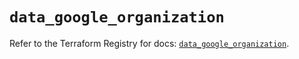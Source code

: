 # `data_google_organization`

Refer to the Terraform Registry for docs: [`data_google_organization`](https://registry.terraform.io/providers/hashicorp/google-beta/5.21.0/docs/data-sources/google_organization).
